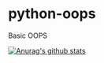 # python-oops
Basic OOPS


[![Anurag's github stats](https://github-readme-stats.vercel.app/api?username=rohithv07&&show_icons=true)](https://github.com/anuraghazra/github-readme-stats)
